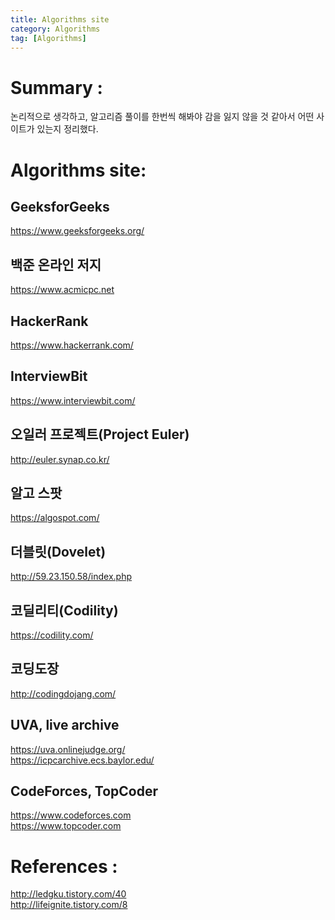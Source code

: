 ```yaml
---
title: Algorithms site
category: Algorithms
tag: [Algorithms] 
---
```



# Summary : 
논리적으로 생각하고, 알고리즘 풀이를 한번씩 해봐야 감을 잃지 않을 것 같아서 어떤 사이트가 있는지 정리했다.

# Algorithms site:


## **GeeksforGeeks**<br>

https://www.geeksforgeeks.org/

## 백준 온라인 저지<br>

https://www.acmicpc.net 

## HackerRank<br>

https://www.hackerrank.com/

## InterviewBit<br>

https://www.interviewbit.com/

## **오일러 프로젝트(Project Euler)**<br>

http://euler.synap.co.kr/


## **알고 스팟**<br>

https://algospot.com/

## **더블릿(Dovelet)**<br>

http://59.23.150.58/index.php


## 코딜리티(Codility)<br>

https://codility.com/

## 코딩도장<br>

http://codingdojang.com/


## UVA, live archive<br>

https://uva.onlinejudge.org/ <br>
https://icpcarchive.ecs.baylor.edu/

## CodeForces, TopCoder<br>

https://www.codeforces.com<br>
https://www.topcoder.com


# References : 
http://ledgku.tistory.com/40<br>
http://lifeignite.tistory.com/8

